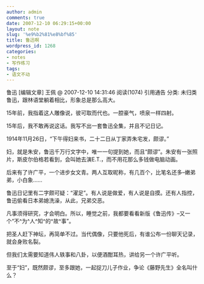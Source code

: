 ```yaml
---
author: admin
comments: true
date: 2007-12-10 06:29:15+00:00
layout: note
slug: '%e9%b2%81%e8%bf%85'
title: 鲁迅啊
wordpress_id: 1268
categories:
- notes
- 写作练习
tags:
- 语文不动
---
```


 鲁迅  [编辑文章]
王佩 @ 2007-12-10 14:31:46 阅读(1074) 引用通告 分类: 未归类
鲁迅，跟林语堂躺着相比，形象总是那么高大。

15年前，我指着这人雕像说，彼可取而代也。一腔豪气，喷泉一样四射。

15年后，我不敢再说这话。我写不出一套鲁迅全集，并且不记日记。

1914年11月26日，“下午得妇来书，二十二日从丁家弄朱宅发，颇谬。”

妇，就是朱安，鲁迅千万行文字中，唯一一句提到她，而且“颇谬”。朱安有一张照片，斯皮尔伯格若看到，会叫她去演E.T.，而不用花那么多钱做电脑动画。

后来有了许广平，一个进步女文青。两人互取昵称，有几百个，比笔名还多–嫩弟弟，小白象……

鲁迅日记里有二字颇可疑：“濯足”。有人说是做爱，有人说是自摸。还有人指控，鲁迅偷看日本弟媳洗澡，从此，兄弟交恶。

凡事须得研究，才会明白。所以，睡觉之前，我都要看看新版《鲁迅传》–又一个“不^为^人^知^的^故^事”。

把圣人赶下神坛，再简单不过。当代偶像，只要他死后，有谁公布一份聊天记录，就会身败名裂。

但我们太需要知道伟人轶事和八卦，以便酒酣耳热，讲给另一个许广平听。

至于“妇”，既然颇谬，至多跟她，一起捉刀儿子作业，争论《藤野先生》全名叫什么？

